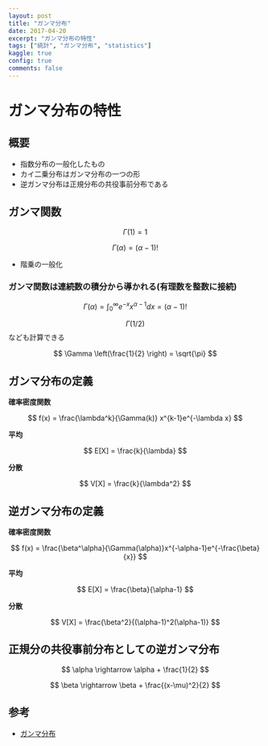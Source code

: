 ```yaml
---
layout: post
title: "ガンマ分布"
date: 2017-04-20
excerpt: "ガンマ分布の特性"
tags: ["統計", "ガンマ分布", "statistics"]
kaggle: true
config: true
comments: false
---
```


# ガンマ分布の特性

## 概要
 - 指数分布の一般化したもの
 - カイ二乗分布はガンマ分布の一つの形
 - 逆ガンマ分布は正規分布の共役事前分布である

## ガンマ関数


$$
\Gamma(1) = 1
$$

$$
\Gamma(\alpha) = (\alpha-1)!
$$

 - 階乗の一般化


### ガンマ関数は連続数の積分から導かれる(有理数を整数に接続)

$$
\Gamma(\alpha) = \int_{0}^{\infty} e^{-x} x^{\alpha-1}dx  = (\alpha-1)!
$$

$$\Gamma(1/2)$$なども計算できる

$$
\Gamma \left(\frac{1}{2} \right) = \sqrt{\pi}
$$


## ガンマ分布の定義

**確率密度関数**  

$$
f(x) = \frac{\lambda^k}{\Gamma(k)} x^{k-1}e^{-\lambda x}
$$

**平均**  

$$
E[X] = \frac{k}{\lambda}
$$

**分散**  

$$
V[X] = \frac{k}{\lambda^2}
$$

## 逆ガンマ分布の定義

**確率密度関数**  

$$
f(x) = \frac{\beta^\alpha}{\Gamma(\alpha)}x^{-\alpha-1}e^{-\frac{\beta}{x}}
$$

**平均**  

$$
E[X] = \frac{\beta}{\alpha-1}
$$

**分散**  

$$
V[X] = \frac{\beta^2}{(\alpha-1)^2(\alpha-1)}
$$

## 正規分の共役事前分布としての逆ガンマ分布

$$
\alpha \rightarrow \alpha + \frac{1}{2}
$$

$$
\beta \rightarrow \beta + \frac{(x-\mu)^2}{2}
$$

## 参考
 - [ガンマ分布](https://data-science.gr.jp/theory/tpd_gamma_distribution.html)
